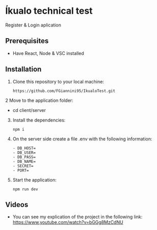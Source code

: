 # Íkualo technical test
Register & Login aplication
## Prerequisites
- Have React, Node & VSC installed
## Installation
1. Clone this repository to your local machine:
   ```
   https://github.com/FGiannini95/IkualoTest.git
2 Move to the application folder:
   - cd client/server
3. Install the dependencies:
   ```
   npm i
4. On the server side create a file .env with the following information:
   ```
   - DB_HOST=
   - DB_USER=
   - DB_PASS=
   - DB_NAME=
   - SECRET=   
   - PORT=
8. Start the application:
   ```
   npm run dev
## Videos
- You can see my explication of the project in the following link: https://www.youtube.com/watch?v=bGGg8MzCdNU
